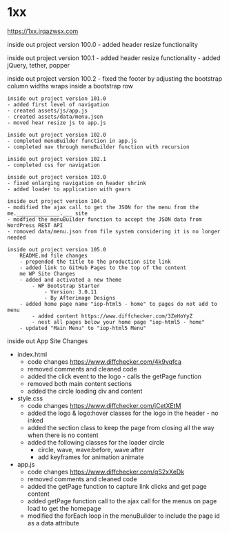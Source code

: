 # 1xx

https://1xx.jrqazwsx.com

inside out project version 100.0
	- added header resize functionality
	
inside out project version 100.1
	- added header resize functionality
	- added jQuery, tether, popper

inside out project version 100.2
	- fixed the footer by adjusting the bootstrap column widths wraps inside a bootstrap row
	
	inside out project version 101.0
	- added first level of navigation
	- created assets/js/app.js
	- created assets/data/menu.json
	- moved hear resize js to app.js
	
	inside out project version 102.0
	- completed menuBuilder function in app.js
	- completed nav through menuBuilder function with recursion
	
	inside out project version 102.1
	- completed css for navigation
	
	inside out project version 103.0
	- fixed enlarging navigation on header shrink
	- added loader to application with gears
	
	inside out project version 104.0
	- modified the ajax call to get the JSON for the menu from the me.______________.___ site
	- modfied the menuBuilder function to accept the JSON data from WordPress REST API
	- romoved data/menu.json from file system considering it is no longer needed
	
	inside out project version 105.0 
		README.md file changes 
		- prepended the title to the production site link 
		- added link to GitHub Pages to the top of the content 
		me WP Site Changes 
		- added and activated a new theme 
			- WP Bootstrap Starter 
				- Version: 3.0.11 
				- By Afterimage Designs 
		- added home page name "iop-html5 - home" to pages do not add to menu 
			- added content https://www.diffchecker.com/3ZeHoYyZ 
			- nest all pages below your home page "iop-html5 - home" 
		- updated "Main Menu" to "iop-html5 Menu"

 inside out App Site Changes
 - index.html
      - code changes https://www.diffchecker.com/4k9vqfca
      - removed comments and cleaned code
      - added the click event to the logo - calls the getPage function
      - removed both main content sections
      - added the circle loading div and content
 - style.css
      - code changes https://www.diffchecker.com/jCetXEtM
      - added the logo & logo:hover classes for the logo in the header - no inked
      - added the section class to keep the page from closing all the way when there is no content
      - added the following classes for the loader circle 
           - circle, wave, wave:before, wave:after
           - add keyframes for animation animate
 - app.js
      - code changes https://www.diffchecker.com/qS2xXeDk
      - removed comments and cleaned code
      - added the getPage function to capture link clicks and get page content
      - added getPage function call to the ajax call for the menus on page load to get the homepage
      - modified the forEach loop in the menuBuilder to include the page id as a data attribute
	  
	  